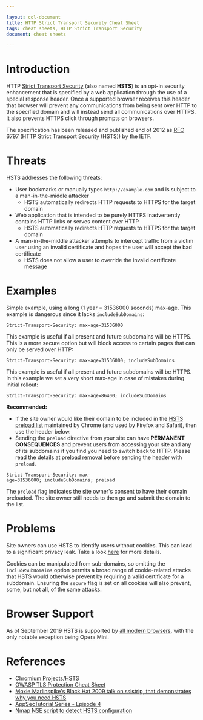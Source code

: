 ```yaml
---

layout: col-document
title: HTTP Strict Transport Security Cheat Sheet
tags: cheat sheets, HTTP Strict Transport Security
document: cheat sheets

---
```


# Introduction

HTTP [Strict Transport Security](https://developer.mozilla.org/en-US/docs/Web/HTTP/Headers/Strict-Transport-Security) (also named **HSTS**) is an opt-in security enhancement that is specified by a web application through the use of a special response header. Once a supported browser receives this header that browser will prevent any communications from being sent over HTTP to the specified domain and will instead send all communications over HTTPS. It also prevents HTTPS click through prompts on browsers.

The specification has been released and published end of 2012 as [RFC 6797](http://tools.ietf.org/html/rfc6797) (HTTP Strict Transport Security (HSTS)) by the IETF.

# Threats

HSTS addresses the following threats:

-  User bookmarks or manually types `http://example.com` and is subject to a man-in-the-middle attacker
    - HSTS automatically redirects HTTP requests to HTTPS for the target domain
- Web application that is intended to be purely HTTPS inadvertently contains HTTP links or serves content over HTTP
    - HSTS automatically redirects HTTP requests to HTTPS for the target domain
- A man-in-the-middle attacker attempts to intercept traffic from a victim user using an invalid certificate and hopes the user will accept the bad certificate
    - HSTS does not allow a user to override the invalid certificate message

# Examples

Simple example, using a long (1 year = 31536000 seconds) max-age. This example is dangerous since it lacks `includeSubDomains`:

`Strict-Transport-Security: max-age=31536000`

This example is useful if all present and future subdomains will be HTTPS. This is a more secure option but will block access to certain pages that can only be served over HTTP:

`Strict-Transport-Security: max-age=31536000; includeSubDomains`

This example is useful if all present and future subdomains will be HTTPS. In this example we set a very short max-age in case of mistakes during initial rollout:

`Strict-Transport-Security: max-age=86400; includeSubDomains`

**Recommended:** 
- If the site owner would like their domain to be included in the [HSTS preload list](https://hstspreload.org) maintained by Chrome (and used by Firefox and Safari), then use the header below.
- Sending the `preload` directive from your site can have **PERMANENT CONSEQUENCES** and prevent users from accessing your site and any of its subdomains if you find you need to switch back to HTTP. Please read the details at [preload removal](https://hstspreload.org/#removal) before sending the header with `preload`.

`Strict-Transport-Security: max-age=31536000; includeSubDomains; preload`

The `preload` flag indicates the site owner's consent to have their domain preloaded. The site owner still needs to then go and submit the domain to the list.

# Problems

Site owners can use HSTS to identify users without cookies. This can lead to a significant privacy leak. Take a look [here](http://www.leviathansecurity.com/blog/the-double-edged-sword-of-hsts-persistence-and-privacy) for more details.

Cookies can be manipulated from sub-domains, so omitting the `includeSubDomains` option permits a broad range of cookie-related attacks that HSTS would otherwise prevent by requiring a valid certificate for a subdomain. Ensuring the `secure` flag is set on all cookies will also prevent, some, but not all, of the same attacks.

# Browser Support

As of September 2019 HSTS is supported by [all modern browsers](https://caniuse.com/#feat=stricttransportsecurity), with the only notable exception being Opera Mini.

# References

- [Chromium Projects/HSTS](https://www.chromium.org/hsts/)
- [OWASP TLS Protection Cheat Sheet](Transport_Layer_Protection_Cheat_Sheet.md)
- [Moxie Marlinspike's Black Hat 2009 talk on sslstrip, that demonstrates why you need HSTS](https://moxie.org/software/sslstrip/)
- [AppSecTutorial Series - Episode 4](https://www.youtube.com/watch?v=zEV3HOuM_Vw)
- [Nmap NSE script to detect HSTS configuration](https://github.com/icarot/NSE_scripts/blob/master/http-hsts-verify.nse)
